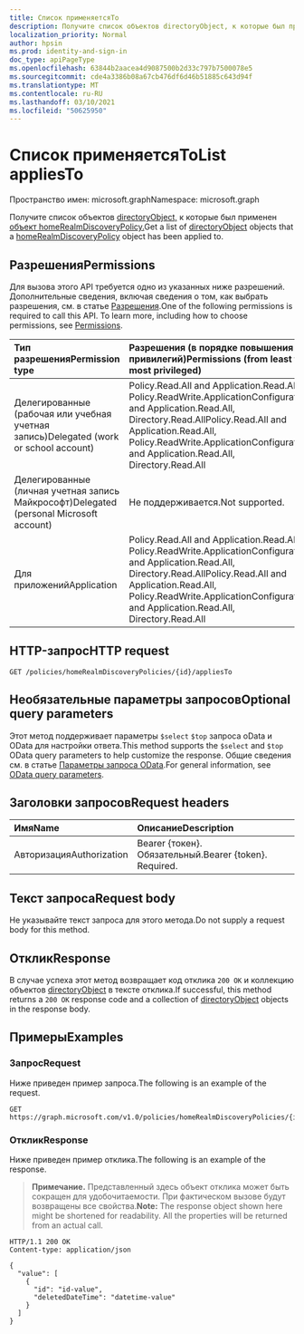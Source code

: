 ```yaml
---
title: Список применяетсяTo
description: Получите список объектов directoryObject, к которые был применен объект homeRealmDiscoveryPolicy.
localization_priority: Normal
author: hpsin
ms.prod: identity-and-sign-in
doc_type: apiPageType
ms.openlocfilehash: 63844b2aacea4d9087500b2d33c797b7500078e5
ms.sourcegitcommit: cde4a3386b08a67cb476df6d46b51885c643d94f
ms.translationtype: MT
ms.contentlocale: ru-RU
ms.lasthandoff: 03/10/2021
ms.locfileid: "50625950"
---
```

# <a name="list-appliesto"></a><span data-ttu-id="90dca-103">Список применяетсяTo</span><span class="sxs-lookup"><span data-stu-id="90dca-103">List appliesTo</span></span>

<span data-ttu-id="90dca-104">Пространство имен: microsoft.graph</span><span class="sxs-lookup"><span data-stu-id="90dca-104">Namespace: microsoft.graph</span></span>

<span data-ttu-id="90dca-105">Получите список объектов [directoryObject,](../resources/directoryObject.md) к которые был применен [объект homeRealmDiscoveryPolicy.](../resources/homerealmdiscoverypolicy.md)</span><span class="sxs-lookup"><span data-stu-id="90dca-105">Get a list of [directoryObject](../resources/directoryObject.md) objects that a [homeRealmDiscoveryPolicy](../resources/homerealmdiscoverypolicy.md) object has been applied to.</span></span>

## <a name="permissions"></a><span data-ttu-id="90dca-106">Разрешения</span><span class="sxs-lookup"><span data-stu-id="90dca-106">Permissions</span></span>

<span data-ttu-id="90dca-p101">Для вызова этого API требуется одно из указанных ниже разрешений. Дополнительные сведения, включая сведения о том, как выбрать разрешения, см. в статье [Разрешения](/graph/permissions-reference).</span><span class="sxs-lookup"><span data-stu-id="90dca-p101">One of the following permissions is required to call this API. To learn more, including how to choose permissions, see [Permissions](/graph/permissions-reference).</span></span>

| <span data-ttu-id="90dca-109">Тип разрешения</span><span class="sxs-lookup"><span data-stu-id="90dca-109">Permission type</span></span>                        | <span data-ttu-id="90dca-110">Разрешения (в порядке повышения привилегий)</span><span class="sxs-lookup"><span data-stu-id="90dca-110">Permissions (from least to most privileged)</span></span> |
|:---------------------------------------|:--------------------------------------------|
| <span data-ttu-id="90dca-111">Делегированные (рабочая или учебная учетная запись)</span><span class="sxs-lookup"><span data-stu-id="90dca-111">Delegated (work or school account)</span></span>     | <span data-ttu-id="90dca-112">Policy.Read.All and Application.Read.All, Policy.ReadWrite.ApplicationConfiguration and Application.Read.All, Directory.Read.All</span><span class="sxs-lookup"><span data-stu-id="90dca-112">Policy.Read.All and Application.Read.All, Policy.ReadWrite.ApplicationConfiguration and Application.Read.All, Directory.Read.All</span></span> |
| <span data-ttu-id="90dca-113">Делегированные (личная учетная запись Майкрософт)</span><span class="sxs-lookup"><span data-stu-id="90dca-113">Delegated (personal Microsoft account)</span></span> | <span data-ttu-id="90dca-114">Не поддерживается.</span><span class="sxs-lookup"><span data-stu-id="90dca-114">Not supported.</span></span> |
| <span data-ttu-id="90dca-115">Для приложений</span><span class="sxs-lookup"><span data-stu-id="90dca-115">Application</span></span>                            | <span data-ttu-id="90dca-116">Policy.Read.All and Application.Read.All, Policy.ReadWrite.ApplicationConfiguration and Application.Read.All, Directory.Read.All</span><span class="sxs-lookup"><span data-stu-id="90dca-116">Policy.Read.All and Application.Read.All, Policy.ReadWrite.ApplicationConfiguration and Application.Read.All, Directory.Read.All</span></span> |

## <a name="http-request"></a><span data-ttu-id="90dca-117">HTTP-запрос</span><span class="sxs-lookup"><span data-stu-id="90dca-117">HTTP request</span></span>

<!-- { "blockType": "ignored" } -->

```http
GET /policies/homeRealmDiscoveryPolicies/{id}/appliesTo
```

## <a name="optional-query-parameters"></a><span data-ttu-id="90dca-118">Необязательные параметры запросов</span><span class="sxs-lookup"><span data-stu-id="90dca-118">Optional query parameters</span></span>

<span data-ttu-id="90dca-119">Этот метод поддерживает параметры `$select` `$top` запроса oData и OData для настройки ответа.</span><span class="sxs-lookup"><span data-stu-id="90dca-119">This method supports the `$select` and `$top` OData query parameters to help customize the response.</span></span> <span data-ttu-id="90dca-120">Общие сведения см. в статье [Параметры запроса OData](/graph/query-parameters).</span><span class="sxs-lookup"><span data-stu-id="90dca-120">For general information, see [OData query parameters](/graph/query-parameters).</span></span>

## <a name="request-headers"></a><span data-ttu-id="90dca-121">Заголовки запросов</span><span class="sxs-lookup"><span data-stu-id="90dca-121">Request headers</span></span>

| <span data-ttu-id="90dca-122">Имя</span><span class="sxs-lookup"><span data-stu-id="90dca-122">Name</span></span>      |<span data-ttu-id="90dca-123">Описание</span><span class="sxs-lookup"><span data-stu-id="90dca-123">Description</span></span>|
|:----------|:----------|
| <span data-ttu-id="90dca-124">Авторизация</span><span class="sxs-lookup"><span data-stu-id="90dca-124">Authorization</span></span> | <span data-ttu-id="90dca-p103">Bearer {токен}. Обязательный.</span><span class="sxs-lookup"><span data-stu-id="90dca-p103">Bearer {token}. Required.</span></span> |

## <a name="request-body"></a><span data-ttu-id="90dca-127">Текст запроса</span><span class="sxs-lookup"><span data-stu-id="90dca-127">Request body</span></span>

<span data-ttu-id="90dca-128">Не указывайте текст запроса для этого метода.</span><span class="sxs-lookup"><span data-stu-id="90dca-128">Do not supply a request body for this method.</span></span>

## <a name="response"></a><span data-ttu-id="90dca-129">Отклик</span><span class="sxs-lookup"><span data-stu-id="90dca-129">Response</span></span>

<span data-ttu-id="90dca-130">В случае успеха этот метод возвращает код отклика `200 OK` и коллекцию объектов [directoryObject](../resources/directoryobject.md) в тексте отклика.</span><span class="sxs-lookup"><span data-stu-id="90dca-130">If successful, this method returns a `200 OK` response code and a collection of [directoryObject](../resources/directoryobject.md) objects in the response body.</span></span>

## <a name="examples"></a><span data-ttu-id="90dca-131">Примеры</span><span class="sxs-lookup"><span data-stu-id="90dca-131">Examples</span></span>

### <a name="request"></a><span data-ttu-id="90dca-132">Запрос</span><span class="sxs-lookup"><span data-stu-id="90dca-132">Request</span></span>

<span data-ttu-id="90dca-133">Ниже приведен пример запроса.</span><span class="sxs-lookup"><span data-stu-id="90dca-133">The following is an example of the request.</span></span>

<!-- {
  "blockType": "request",
  "name": "get_appliesto"
}-->

```msgraph-interactive
GET https://graph.microsoft.com/v1.0/policies/homeRealmDiscoveryPolicies/{id}/appliesTo
```

### <a name="response"></a><span data-ttu-id="90dca-134">Отклик</span><span class="sxs-lookup"><span data-stu-id="90dca-134">Response</span></span>

<span data-ttu-id="90dca-135">Ниже приведен пример отклика.</span><span class="sxs-lookup"><span data-stu-id="90dca-135">The following is an example of the response.</span></span>

> <span data-ttu-id="90dca-p104">**Примечание.** Представленный здесь объект отклика может быть сокращен для удобочитаемости. При фактическом вызове будут возвращены все свойства.</span><span class="sxs-lookup"><span data-stu-id="90dca-p104">**Note:** The response object shown here might be shortened for readability. All the properties will be returned from an actual call.</span></span>

<!-- {
  "blockType": "response",
  "truncated": true,
  "@odata.type": "microsoft.graph.directoryObject",
  "isCollection": true
} -->

```http
HTTP/1.1 200 OK
Content-type: application/json

{
  "value": [
    {
      "id": "id-value",
      "deletedDateTime": "datetime-value"
    }
  ]
}
```

<!-- uuid: 16cd6b66-4b1a-43a1-adaf-3a886856ed98
2019-02-04 14:57:30 UTC -->
<!-- {
  "type": "#page.annotation",
  "description": "List appliesTo",
  "keywords": "",
  "section": "documentation",
  "tocPath": ""
}-->
